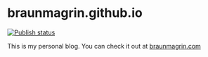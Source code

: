 braunmagrin.github.io
=====================

[![Publish status](https://travis-ci.org/braunmagrin/braunmagrin.github.io.svg?branch=source)](https://travis-ci.org/braunmagrin/braunmagrin.github.io)

This is my personal blog. You can check it out at [braunmagrin.com](http://braunmagrin.com)
